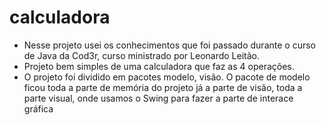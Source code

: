 # calculadora
* Nesse projeto usei os conhecimentos que foi passado durante o curso de Java da Cod3r, curso ministrado por Leonardo Leitão.
* Projeto bem simples de uma calculadora que faz as 4 operações.
* O projeto foi dividido em pacotes modelo, visão. O pacote de modelo ficou toda a parte de memória do projeto já a parte de visão, toda a parte visual, onde usamos o Swing para fazer a parte de interace gráfica
